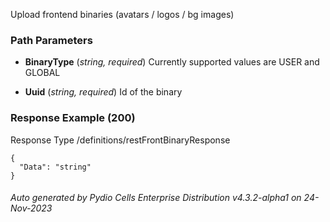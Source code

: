 






 
Upload frontend binaries (avatars / logos / bg images)  


### Path Parameters

 - **BinaryType** (_string, required_) Currently supported values are USER and GLOBAL

 - **Uuid** (_string, required_) Id of the binary




### Response Example (200)
Response Type /definitions/restFrontBinaryResponse

```
{
  "Data": "string"
}
```




###### Auto generated by Pydio Cells Enterprise Distribution v4.3.2-alpha1 on 24-Nov-2023
